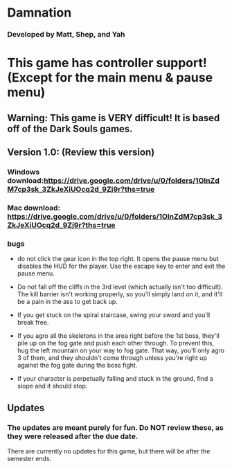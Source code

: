 # Damnation

### Developed by Matt, Shep, and Yah

# This game has controller support! (Except for the main menu & pause menu)

## Warning: This game is VERY difficult! It is based off of the Dark Souls games.

## Version 1.0: (Review this version)
### Windows download:https://drive.google.com/drive/u/0/folders/1OlnZdM7cp3sk_3ZkJeXiUOcq2d_9Zj9r?ths=true

### Mac download: https://drive.google.com/drive/u/0/folders/1OlnZdM7cp3sk_3ZkJeXiUOcq2d_9Zj9r?ths=true

### bugs
- do not click the gear icon in the top right. It opens the pause menu but
disables the HUD for the player. Use the escape key to enter and exit the pause
menu.

- Do not fall off the cliffs in the 3rd level (which actually isn't too difficult). The kill barrier isn't working properly, so you'll simply land on it, and it'll be a pain in the ass to get back up.

- If you get stuck on the spiral staircase, swing your sword and you'll break free.

- If you agro all the skeletons in the area right before the 1st boss, they'll pile up on the fog gate and push each other through. To prevent this, hug the left mountain on your way to fog gate. That way, you'll only agro 3 of them, and they shouldn't come through unless you're right up against the fog gate during the boss fight.

- If your character is perpetually falling and stuck in the ground, find a slope and it should stop.

## Updates
### The updates are meant purely for fun. Do NOT review these, as they were released after the due date.

There are currently no updates for this game, but there will be after the semester ends.
